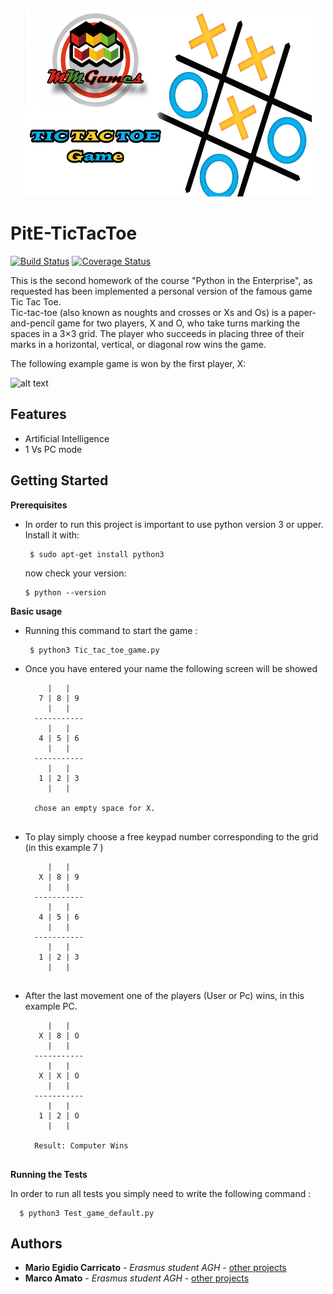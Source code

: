 <p align="center">
  <img width="460" height="300" src="https://github.com/Mario181091/Mario_content/blob/master/Senza%20titolo-3.jpg">
</p>

# PitE-TicTacToe
 
 [![Build Status](https://travis-ci.org/mark91m12/PitE-TicTacToe.svg?branch=master)](https://travis-ci.org/mark91m12/PitE-TicTacToe)     [![Coverage Status](https://coveralls.io/repos/github/mark91m12/PitE-TicTacToe/badge.svg?branch=master&service=github)](https://coveralls.io/github/mark91m12/PitE-TicTacToe?branch=master&service=github)
 
This is the second homework of the course "Python in the Enterprise", as requested has been implemented a personal version of the famous game Tic Tac Toe.    
Tic-tac-toe (also known as noughts and crosses or Xs and Os) is a paper-and-pencil game for two players, X and O, who take turns marking the spaces in a 3×3 grid. The player who succeeds in placing three of their marks in a horizontal, vertical, or diagonal row wins the game.

The following example game is won by the first player, X:

![alt text]( https://upload.wikimedia.org/wikipedia/commons/1/1b/Tic-tac-toe-game-1.svg)

## Features

* Artificial Intelligence
* 1 Vs PC mode

## Getting Started

**Prerequisites**
* In order to run this project is important to use python version 3 or upper.                                                    
  Install it with:
  
  ```shell
   $ sudo apt-get install python3
  ```
  now check your version: 
  ```shell
  $ python --version
  ```

**Basic usage**
* Running this command to start the game : 

  ```shell
   $ python3 Tic_tac_toe_game.py
  ```
  
* Once you have entered your name the following screen will be showed  
  
  ```
       |   |   
     7 | 8 | 9  
       |   |   
    -----------
       |   |   
     4 | 5 | 6  
       |   |   
    -----------
       |   |   
     1 | 2 | 3  
       |   |   
    
    chose an empty space for X.            
   
  ```
  
* To play simply choose a free keypad number corresponding to the grid (in this example 7 )

  ```
       |   |   
     X | 8 | 9  
       |   |   
    -----------
       |   |   
     4 | 5 | 6  
       |   |   
    -----------
       |   |   
     1 | 2 | 3  
       |   |    
      
  ```
* After the last movement one of the players (User or Pc) wins, in this example PC. 

  ```
       |   |   
     X | 8 | O  
       |   |   
    -----------
       |   |   
     X | X | O  
       |   |   
    -----------
       |   |   
     1 | 2 | O  
       |   |    
      
    Result: Computer Wins  
    
  ```
**Running the Tests**

In order to run all tests you simply need to write the following command :
  ```shell
    $ python3 Test_game_default.py
  ```

  
## Authors

* **Mario Egidio Carricato** - *Erasmus student AGH* - [other projects](https://github.com/mario181091)
* **Marco Amato** - *Erasmus student AGH* - [other projects](https://github.com/mark91m12)
